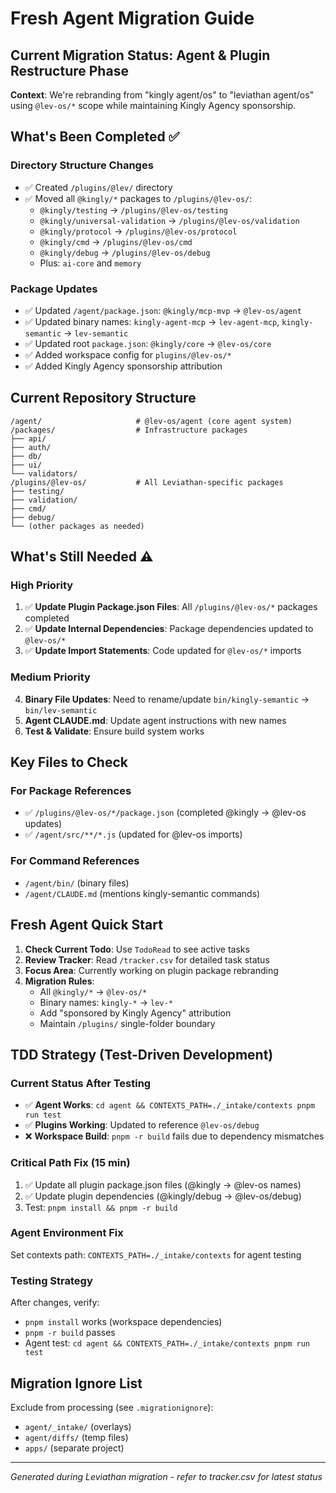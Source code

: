 # Fresh Agent Migration Guide

## Current Migration Status: Agent & Plugin Restructure Phase

**Context**: We're rebranding from "kingly agent/os" to "leviathan agent/os" using `@lev-os/*` scope while maintaining Kingly Agency sponsorship.

## What's Been Completed ✅

### Directory Structure Changes
- ✅ Created `/plugins/@lev/` directory
- ✅ Moved all `@kingly/*` packages to `/plugins/@lev-os/`:
  - `@kingly/testing` → `/plugins/@lev-os/testing`
  - `@kingly/universal-validation` → `/plugins/@lev-os/validation`
  - `@kingly/protocol` → `/plugins/@lev-os/protocol`
  - `@kingly/cmd` → `/plugins/@lev-os/cmd`
  - `@kingly/debug` → `/plugins/@lev-os/debug`
  - Plus: `ai-core` and `memory`

### Package Updates
- ✅ Updated `/agent/package.json`: `@kingly/mcp-mvp` → `@lev-os/agent`
- ✅ Updated binary names: `kingly-agent-mcp` → `lev-agent-mcp`, `kingly-semantic` → `lev-semantic`
- ✅ Updated root `package.json`: `@kingly/core` → `@lev-os/core`
- ✅ Added workspace config for `plugins/@lev-os/*`
- ✅ Added Kingly Agency sponsorship attribution

## Current Repository Structure

```
/agent/                     # @lev-os/agent (core agent system)
/packages/                  # Infrastructure packages
├── api/
├── auth/
├── db/
├── ui/
└── validators/
/plugins/@lev-os/           # All Leviathan-specific packages
├── testing/
├── validation/
├── cmd/
├── debug/
└── (other packages as needed)
```

## What's Still Needed ⚠️

### High Priority
1. ✅ **Update Plugin Package.json Files**: All `/plugins/@lev-os/*` packages completed
2. ✅ **Update Internal Dependencies**: Package dependencies updated to `@lev-os/*`
3. ✅ **Update Import Statements**: Code updated for `@lev-os/*` imports

### Medium Priority
4. **Binary File Updates**: Need to rename/update `bin/kingly-semantic` → `bin/lev-semantic`
5. **Agent CLAUDE.md**: Update agent instructions with new names
6. **Test & Validate**: Ensure build system works

## Key Files to Check

### For Package References
- ✅ `/plugins/@lev-os/*/package.json` (completed @kingly → @lev-os updates)
- ✅ `/agent/src/**/*.js` (updated for @lev-os imports)

### For Command References  
- `/agent/bin/` (binary files)
- `/agent/CLAUDE.md` (mentions kingly-semantic commands)

## Fresh Agent Quick Start

1. **Check Current Todo**: Use `TodoRead` to see active tasks
2. **Review Tracker**: Read `/tracker.csv` for detailed task status
3. **Focus Area**: Currently working on plugin package rebranding
4. **Migration Rules**:
   - All `@kingly/*` → `@lev-os/*`
   - Binary names: `kingly-*` → `lev-*`  
   - Add "sponsored by Kingly Agency" attribution
   - Maintain `/plugins/` single-folder boundary

## TDD Strategy (Test-Driven Development)

### Current Status After Testing
- ✅ **Agent Works**: `cd agent && CONTEXTS_PATH=./_intake/contexts pnpm run test`
- ✅ **Plugins Working**: Updated to reference `@lev-os/debug`
- ❌ **Workspace Build**: `pnpm -r build` fails due to dependency mismatches

### Critical Path Fix (15 min)
1. ✅ Update all plugin package.json files (@kingly → @lev-os names)
2. ✅ Update plugin dependencies (@kingly/debug → @lev-os/debug)
3. Test: `pnpm install && pnpm -r build`

### Agent Environment Fix
Set contexts path: `CONTEXTS_PATH=./_intake/contexts` for agent testing

### Testing Strategy
After changes, verify:
- `pnpm install` works (workspace dependencies)  
- `pnpm -r build` passes
- Agent test: `cd agent && CONTEXTS_PATH=./_intake/contexts pnpm run test`

## Migration Ignore List
Exclude from processing (see `.migrationignore`):
- `agent/_intake/` (overlays)
- `agent/diffs/` (temp files)
- `apps/` (separate project)

---
*Generated during Leviathan migration - refer to tracker.csv for latest status*